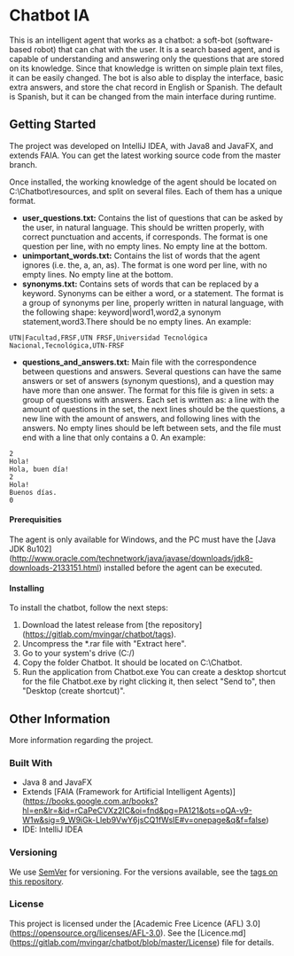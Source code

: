 # Chatbot IA
This is an intelligent agent that works as a chatbot: a soft-bot (software-based robot) that can chat with the user.
It is a search based agent, and is capable of understanding and answering only the questions that are stored on its knowledge. Since that knowledge is written on simple plain text files, it can be easily changed.
The bot is also able to display the interface, basic extra answers, and store the chat record in English or Spanish. The default is Spanish, but it can be changed from the main interface during runtime.


## Getting Started
The project was developed on IntelliJ IDEA, with Java8 and JavaFX, and extends FAIA. You can get the latest working source code from the master branch.

Once installed, the working knowledge of the agent should be located on C:\Chatbot\resources, and split on several files. Each of them has a unique format.
* **user_questions.txt:** Contains the list of questions that can be asked by the user, in natural language. This should be written properly, with correct punctuation and accents, if corresponds. The format is one question per line, with no empty lines. No empty line at the bottom.
* **unimportant_words.txt:** Contains the list of words that the agent ignores (i.e. the, a, an, as). The format is one word per line, with no empty lines. No empty line at the bottom.
* **synonyms.txt:** Contains sets of words that can be replaced by a keyword. Synonyms can be either a word, or a statement. The format is a group of synonyms per line, properly written in natural language, with the following shape: keyword|word1,word2,a synonym statement,word3.There should be no empty lines. An example:
```
UTN|Facultad,FRSF,UTN FRSF,Universidad Tecnológica Nacional,Tecnológica,UTN-FRSF
```
* **questions_and_answers.txt:** Main file with the correspondence between questions and answers. Several questions can have the same answers or set of answers (synonym questions), and a question may have more than one answer. The format for this file is given in sets: a group of questions with answers. Each set is written as: a line with the amount of questions in the set, the next lines should be the questions, a new line with the amount of answers, and following lines with the answers. No empty lines should be left between sets, and the file must end with a line that only contains a 0. An example:
```
2
Hola!
Hola, buen día!
2
Hola!
Buenos días.
0
```

#### Prerequisities
The agent is only available for Windows, and the PC must have the [Java JDK 8u102] (http://www.oracle.com/technetwork/java/javase/downloads/jdk8-downloads-2133151.html) installed before the agent can be executed.

#### Installing
To install the chatbot, follow the next steps:
1. Download the latest release from [the repository] (https://gitlab.com/mvingar/chatbot/tags).
1. Uncompress the *.rar file with "Extract here".
1. Go to your system's drive (C:/)
1. Copy the folder Chatbot. It should be located on C:\Chatbot.
1. Run the application from Chatbot.exe
You can create a desktop shortcut for the file Chatbot.exe by right clicking it, then select "Send to", then "Desktop (create shortcut)".

## Other Information
More information regarding the project.

### Built With
* Java 8 and JavaFX
* Extends [FAIA (Framework for Artificial Intelligent Agents)] (https://books.google.com.ar/books?hl=en&lr=&id=rCaPeCVXz2IC&oi=fnd&pg=PA121&ots=oQA-v9-W1w&sig=9_W9iGk-Lleb9VwY6jsCQ1fWsIE#v=onepage&q&f=false)
* IDE: IntelliJ IDEA

### Versioning
We use [SemVer](http://semver.org/) for versioning. For the versions available, see the [tags on this repository](https://gitlab.com/mvingar/chatbot/tags). 

### License
This project is licensed under the [Academic Free Licence (AFL) 3.0] (https://opensource.org/licenses/AFL-3.0). See the [Licence.md] (https://gitlab.com/mvingar/chatbot/blob/master/License) file for details.